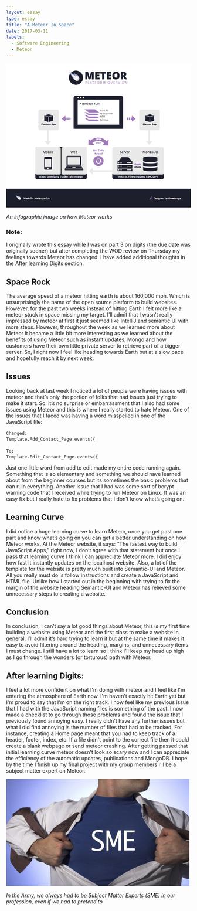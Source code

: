 ```yaml
---
layout: essay
type: essay
title: "A Meteor In Space"
date: 2017-03-11
labels:
  - Software Engineering
  - Meteor
---
```


<img class="ui image" src="../images/infographic.png">

*An infographic image on how Meteor works*

### Note: 
I originally wrote this essay while I was on part 3 on digits (the due date was originally sooner) but after completing the WOD review on Thursday my feelings towards Meteor has changed. I have added additional thoughts in the After learning Digits section.

## Space Rock

The average speed of a meteor hitting earth is about 160,000 mph. Which is unsurprisingly the name of the open source platform to build websites. However, for the past two weeks instead of hitting Earth I felt more like a meteor stuck in space missing my target. I’ll admit that I wasn’t really impressed by meteor at first it just seemed like IntelliJ and semantic UI with more steps. However, throughout the week as we learned more about Meteor it became a little bit more interesting as we learned about the benefits of using Meteor such as instant updates, Mongo and how customers have their own little private server to retrieve part of a bigger server. So, I right now I feel like heading towards Earth but at a slow pace and hopefully reach it by next week. 
	
## Issues

Looking back at last week I noticed a lot of people were having issues with meteor and that’s only the portion of folks that had issues just trying to make it start. So, it’s no surprise or embarrassment that I also had some issues using Meteor and this is where I really started to hate Meteor. One of the issues that I faced was having a word misspelled in one of the JavaScript file:
	
```
Changed: 
Template.Add_Contact_Page.events({
                                  
To:
Template.Edit_Contact_Page.events({

``` 

Just one little word from add to edit made my entire code running again. Something that is so elementary and something we should have learned about from the beginner courses but its sometimes the basic problems that can ruin everything. Another issue that I had was some sort of bcrypt warning code that I received while trying to run Meteor on Linux. It was an easy fix but I really hate to fix problems that I don’t know what’s going on.

## Learning Curve

I did notice a huge learning curve to learn Meteor, once you get past one part and know what’s going on you can get a better understanding on how Meteor works. At the Meteor website, it says: “The fastest way to build JavaScript Apps,” right now, I don’t agree with that statement but once I pass that learning curve I think I can appreciate Meteor more. I did enjoy how fast it instantly updates on the localhost website. Also, a lot of the template for the website is pretty much built into Semantic-UI and Meteor. All you really must do is follow instructions and create a JavaScript and HTML file. Unlike how I started out in the beginning with trying to fix the margin of the website heading Semantic-UI and Meteor has relieved some unnecessary steps to creating a website. 

## Conclusion

In conclusion, I can’t say a lot good things about Meteor, this is my first time building a website using Meteor and the first class to make a website in general. I’ll admit it’s hard trying to learn it but at the same time it makes it easy to avoid filtering around the heading, margins, and unnecessary items I must change. I still have a lot to learn so I think I’ll keep my head up high as I go through the wonders (or torturous) path with Meteor. 

## After learning Digits:

I feel a lot more confident on what I'm doing with meteor and I feel like I'm entering the atmosphere of Earth now. I'm haven't exactly hit Earth yet but I'm proud to say that I'm on the right track. I now feel like my previous issue that I had with the JavaScript naming files is something of the past. I now made a checklist to go through those problems and found the issue that I previously found annoying easy. I really didn't have any further issues but what I did find annoying is the number of files that had to be tracked. For instance, creating a Home page meant that you had to keep track of a header, footer, index, etc. If a file didn't point to the correct file then it could create a blank webpage or send meteor crashing. After getting passed that initial learning curve meteor doesn't look so scary now and I can appreciate the efficiency of the automatic updates, publications and MongoDB. I hope by the time I finish up my final project with my group members I'll be a subject matter expert on Meteor. 

<img class="ui image" src="../images/SME.jpg">

*In the Army, we always had to be Subject Matter Experts (SME) in our profession, even if we had to pretend to*
